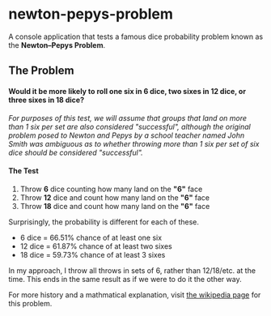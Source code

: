 # newton-pepys-problem
A console application that tests a famous dice probability problem known as the **Newton–Pepys Problem**.

## The Problem

#### Would it be more likely to roll one six in 6 dice, two sixes in 12 dice, or three sixes in 18 dice?

_For purposes of this test, we will assume that groups that land on more than 1 six per set are also considered "successful", although the original problem posed to Newton and Pepys by a school teacher named John Smith was ambiguous as to whether throwing more than 1 six per set of six dice should be considered "successful"._

#### The Test
1. Throw **6** dice counting how many land on the **"6"** face
2. Throw **12** dice and count how many land on the **"6"** face
3. Throw **18** dice and count how many land on the **"6"** face

Surprisingly, the probability is different for each of these.

- 6 dice = 66.51% chance of at least one six
- 12 dice = 61.87% chance of at least two sixes
- 18 dice = 59.73% chance of at least 3 sixes

In my approach, I throw all throws in sets of 6, rather than 12/18/etc. at the time.
This ends in the same result as if we were to do it the other way.

For more history and a mathmatical explanation, visit [the wikipedia page](https://en.wikipedia.org/wiki/Newton%E2%80%93Pepys_problem#:~:text=The%20Newton%E2%80%93Pepys%20problem%20is,school%20teacher%20named%20John%20Smith.) for this problem.
